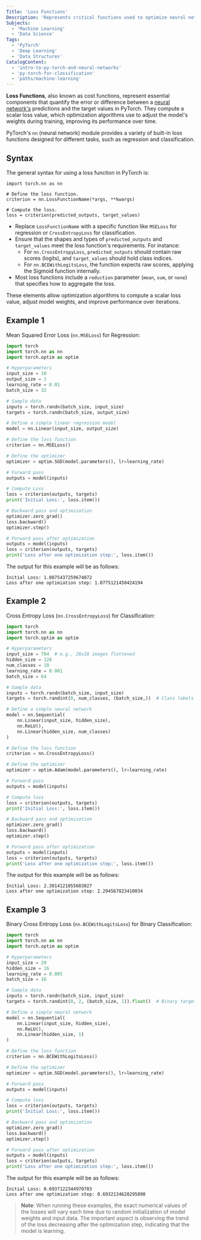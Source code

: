 ```yaml
---
Title: 'Loss Functions'
Description: 'Represents critical functions used to optimize neural network predictions in PyTorch'
Subjects:
  - 'Machine Learning'
  - 'Data Science'
Tags:
  - 'PyTorch'
  - 'Deep Learning'
  - 'Data Structures'
CatalogContent:
  - 'intro-to-py-torch-and-neural-networks'
  - 'py-torch-for-classification'
  - 'paths/machine-learning'
---
```


**Loss Functions**, also known as cost functions, represent essential components that quantify the error or difference between a [neural network's]((https://www.codecademy.com/resources/docs/pytorch/nn)) predictions and the target values in PyTorch. They compute a scalar loss value, which optimization algorithms use to adjust the model's weights during training, improving its performance over time.

PyTorch's `nn` (neural network) module provides a variety of built-in loss functions designed for different tasks, such as regression and classification.

## Syntax

The general syntax for using a loss function in PyTorch is:

```pseudo
import torch.nn as nn

# Define the loss function.
criterion = nn.LossFunctionName(*args, **kwargs)

# Compute the loss.
loss = criterion(predicted_outputs, target_values)
```

- Replace `LossFunctionName` with a specific function like `MSELoss` for regression or `CrossEntropyLoss` for classification.
- Ensure that the shapes and types of `predicted_outputs` and `target_values` meet the loss function's requirements. For instance:
  - For `nn.CrossEntropyLoss`, `predicted_outputs` should contain raw scores (logits), and `target_values` should hold class indices.
  - For `nn.BCEWithLogitsLoss`, the function expects raw scores, applying the Sigmoid function internally.
- Most loss functions include a `reduction` parameter (`mean`, `sum`, or `none`) that specifies how to aggregate the loss.

These elements allow optimization algorithms to compute a scalar loss value, adjust model weights, and improve performance over iterations.

## Example 1

Mean Squared Error Loss (`nn.MSELoss`) for Regression:

```py
import torch
import torch.nn as nn
import torch.optim as optim

# Hyperparameters
input_size = 10
output_size = 1
learning_rate = 0.01
batch_size = 32

# Sample data
inputs = torch.randn(batch_size, input_size)
targets = torch.randn(batch_size, output_size)

# Define a simple linear regression model
model = nn.Linear(input_size, output_size)

# Define the loss function
criterion = nn.MSELoss()

# Define the optimizer
optimizer = optim.SGD(model.parameters(), lr=learning_rate)

# Forward pass
outputs = model(inputs)

# Compute Loss
loss = criterion(outputs, targets)
print('Initial Loss:', loss.item())

# Backward pass and optimization
optimizer.zero_grad()
loss.backward()
optimizer.step()

# Forward pass after optimization
outputs = model(inputs)
loss = criterion(outputs, targets)
print('Loss after one optimization step:', loss.item())
```

The output for this example will be as follows:

```shell
Initial Loss: 1.0875437259674072
Loss after one optimiation step: 1.0775121450424194
```

## Example 2

Cross Entropy Loss (`nn.CrossEntropyLoss`) for Classification:

```py
import torch
import torch.nn as nn
import torch.optim as optim

# Hyperparameters
input_size = 784  # e.g., 28x28 images flattened
hidden_size = 128
num_classes = 10
learning_rate = 0.001
batch_size = 64

# Sample data
inputs = torch.randn(batch_size, input_size)
targets = torch.randint(0, num_classes, (batch_size,))  # Class labels

# Define a simple neural network
model = nn.Sequential(
    nn.Linear(input_size, hidden_size),
    nn.ReLU(),
    nn.Linear(hidden_size, num_classes)
)

# Define the loss function
criterion = nn.CrossEntropyLoss()

# Define the optimizer
optimizer = optim.Adam(model.parameters(), lr=learning_rate)

# Forward pass
outputs = model(inputs)

# Compute loss
loss = criterion(outputs, targets)
print('Initial Loss:', loss.item())

# Backward pass and optimization
optimizer.zero_grad()
loss.backward()
optimizer.step()

# Forward pass after optimization
outputs = model(inputs)
loss = criterion(outputs, targets)
print('Loss after one optimization step:', loss.item())
```

The output for this example will be as follows:

```shell
Initial Loss: 2.3014121055603027
Loss after one optimization step: 2.294567823410034
```

## Example 3

Binary Cross Entropy Loss (`nn.BCEWithLogitsLoss`) for Binary Classification:

```py
import torch
import torch.nn as nn
import torch.optim as optim

# Hyperparameters
input_size = 20
hidden_size = 16
learning_rate = 0.005
batch_size = 16

# Sample data
inputs = torch.randn(batch_size, input_size)
targets = torch.randint(0, 2, (batch_size, 1)).float()  # Binary targets (0 or 1)

# Define a simple neural network
model = nn.Sequential(
    nn.Linear(input_size, hidden_size),
    nn.ReLU(),
    nn.Linear(hidden_size, 1)
)

# Define the loss function
criterion = nn.BCEWithLogitsLoss()

# Define the optimizer
optimizer = optim.SGD(model.parameters(), lr=learning_rate)

# Forward pass
outputs = model(inputs)

# Compute loss
loss = criterion(outputs, targets)
print('Initial Loss:', loss.item())

# Backward pass and optimization
optimizer.zero_grad()
loss.backward()
optimizer.step()

# Forward pass after optimization
outputs = model(inputs)
loss = criterion(outputs, targets)
print('Loss after one optimization step:', loss.item())
```

The output for this example will be as follows:

```shell
Initial Loss: 0.6937122344970703
Loss after one optimization step: 0.6932134628295898
```

> **Note**: When running these examples, the exact numerical values of the losses will vary each time due to random initialization of model weights and input data. The important aspect is observing the trend of the loss decreasing after the optimization step, indicating that the model is learning.
